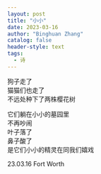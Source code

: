 ```yaml
---
layout: post
title: "小小"
date: 2023-03-16
author: "Binghuan Zhang"
catalog: false
header-style: text
tags:
  - 诗
---
```


狗子走了  
猫猫们也走了  
不远处种下了两株樱花树  

它们躺在小小的墓园里  
不再吵闹  
叶子落了  
鼻子酸了  
是它们小小的精灵在同我们嬉戏  

23.03.16 Fort Worth
